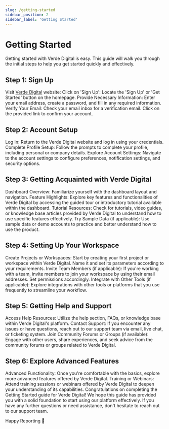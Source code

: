 ```yaml
---
slug: /getting-started
sidebar_position: 2
sidebar_label: 'Getting Started'
---
```


# Getting Started

Getting started with Verde Digital is easy. This guide will walk you through the initial steps to help you get started quickly and effectively.

## Step 1: Sign Up
Visit [Verde Digital](vededigitla.io) website: Click on 'Sign Up': Locate the 'Sign Up' or 'Get Started' button on the homepage.
Provide Necessary Information: Enter your email address, create a password, and fill in any required information.
Verify Your Email: Check your email inbox for a verification email. Click on the provided link to confirm your account.

## Step 2: Account Setup
Log In: Return to the Verde Digital website and log in using your credentials.
Complete Profile Setup: Follow the prompts to complete your profile, including personal or company details.
Explore Account Settings: Navigate to the account settings to configure preferences, notification settings, and security options.

## Step 3: Getting Acquainted with Verde Digital
Dashboard Overview: Familiarize yourself with the dashboard layout and navigation.
Feature Highlights: Explore key features and functionalities of Verde Digital by accessing the guided tour or introductory tutorial available within the dashboard.
Tutorial Resources: Check for tutorials, video guides, or knowledge base articles provided by Verde Digital to understand how to use specific features effectively.
Try Sample Data (if applicable): Use sample data or demo accounts to practice and better understand how to use the product.

## Step 4: Setting Up Your Workspace
Create Projects or Workspaces: Start by creating your first project or workspace within Verde Digital. Name it and set its parameters according to your requirements.
Invite Team Members (if applicable): If you're working with a team, invite members to join your workspace by using their email addresses. Set permissions accordingly.
Integrate with Other Tools (if applicable): Explore integrations with other tools or platforms that you use frequently to streamline your workflow.

## Step 5: Getting Help and Support
Access Help Resources: Utilize the help section, FAQs, or knowledge base within Verde Digital's platform.
Contact Support: If you encounter any issues or have questions, reach out to our support team via email, live chat, or ticketing system.
Join Community Forums or Groups (if available): Engage with other users, share experiences, and seek advice from the community forums or groups related to Verde Digital.

## Step 6: Explore Advanced Features
Advanced Functionality: Once you're comfortable with the basics, explore more advanced features offered by Verde Digital.
Training or Webinars: Attend training sessions or webinars offered by Verde Digital to deepen your understanding of its capabilities.
Congratulations on completing the Getting Started guide for Verde Digital! We hope this guide has provided you with a solid foundation to start using our platform effectively. If you have any further questions or need assistance, don't hesitate to reach out to our support team.

Happy Reporting 🙂
